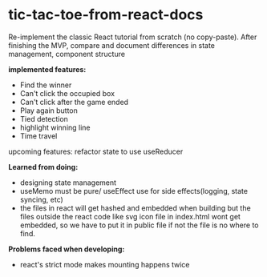 # tic-tac-toe-from-react-docs

Re-implement the classic React tutorial from scratch (no copy-paste). After finishing the MVP, compare and document differences in state management, component structure

**implemented features:**
- Find the winner
- Can't click the occupied box
- Can't click after the game ended
- Play again button
- Tied detection
- highlight winning line
- Time travel

upcoming features:
refactor state to use useReducer

**Learned from doing:**
- designing state management
- useMemo must be pure/ useEffect use for side effects(logging, state syncing, etc)
- the files in react will get hashed and embedded when building but the files outside the react code like svg icon file in index.html wont get embedded, so we have to put it in public file if not the file is no where to find.

**Problems faced when developing:**
- react's strict mode makes mounting happens twice
